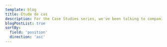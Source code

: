 ```yaml
---
template: blog
title: Étude de cas
description: For the Case Studies series, we've been talking to companies using Nuxt to build their product. We'll explore their journey into the framework and its ecosystem, examine the variety of projects you can use Nuxt for, and consider the challenges they encountered and benefits they experienced.
blogPostList: true
sortBy:
  field: 'position'
  direction: 'asc'
---
```

